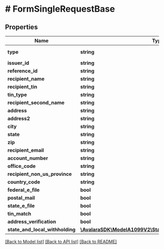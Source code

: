 # # FormSingleRequestBase

## Properties

Name | Type | Description | Notes
------------ | ------------- | ------------- | -------------
**type** | **string** |  | [optional] [readonly]
**issuer_id** | **string** |  | [optional]
**reference_id** | **string** |  | [optional]
**recipient_name** | **string** |  | [optional]
**recipient_tin** | **string** |  | [optional]
**tin_type** | **string** |  | [optional]
**recipient_second_name** | **string** |  | [optional]
**address** | **string** |  | [optional]
**address2** | **string** |  | [optional]
**city** | **string** |  | [optional]
**state** | **string** |  | [optional]
**zip** | **string** |  | [optional]
**recipient_email** | **string** |  | [optional]
**account_number** | **string** |  | [optional]
**office_code** | **string** |  | [optional]
**recipient_non_us_province** | **string** |  | [optional]
**country_code** | **string** |  | [optional]
**federal_e_file** | **bool** |  | [optional]
**postal_mail** | **bool** |  | [optional]
**state_e_file** | **bool** |  | [optional]
**tin_match** | **bool** |  | [optional]
**address_verification** | **bool** |  | [optional]
**state_and_local_withholding** | [**\AvalaraSDK\ModelA1099V2\StateAndLocalWithholdingRequest**](StateAndLocalWithholdingRequest.md) |  | [optional]

[[Back to Model list]](../../../README.md#models) [[Back to API list]](../../../README.md#endpoints) [[Back to README]](../../../README.md)
